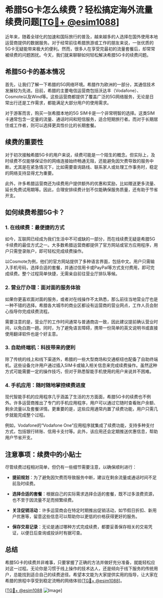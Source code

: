 # 希腊5G卡怎么续费？轻松搞定海外流量续费问题[[TG💪+ @esim1088](https://t.me/s/esim1088)]

近年来，随着全球化的加速和国际旅行的普及，越来越多的人选择在国外使用本地运营商提供的数据服务。对于经常前往希腊旅游或工作的朋友来说，一张优质的5G卡无疑能带来极大的便利。然而，很多人在享受完最初的流量套餐后，却常常被续费的问题困扰。今天，我们就来聊聊如何轻松解决希腊5G卡的续费问题。

## 希腊5G卡的基本情况

首先，让我们了解一下希腊的5G网络环境。希腊作为欧洲的一部分，其通信技术发展较为先进。目前，希腊的主要电信运营商包括沃达丰（Vodafone）、Cosmote以及Wind等。这些运营商都提供了覆盖广泛的5G网络服务，无论是日常出行还是工作需求，都能满足大部分用户的使用需求。

对于游客而言，购买一张希腊本地的5G SIM卡是一个非常明智的选择。这类SIM卡通常包含一定量的流量、通话时间和短信服务，适合短期旅行者。而对于长期居住或工作者，则可以选择更具性价比的长期套餐。

## 续费的重要性

对于初次接触希腊5G卡的用户来说，续费可能是一个陌生的概念。但实际上，及时续费不仅能够保证你的网络连接始终畅通无阻，还能避免因欠费导致的服务中断。尤其是在紧急情况下，比如需要查询路线、联系家人或处理工作事务时，稳定的网络支持显得尤为重要。

此外，许多希腊运营商还为续费用户提供额外的优惠和奖励，比如赠送更多流量、延长免费试用期等。因此，合理安排续费计划不仅能确保服务质量，还有助于节省开支。

## 如何续费希腊5G卡？

### 1. 在线续费：最便捷的方式

如今，互联网已经成为我们生活中不可或缺的一部分，而在线续费无疑是希腊5G卡续费的最佳方式之一。大多数希腊运营商都提供了官方网站或官方应用程序，用户只需登录账户，即可轻松完成续费操作。

以Cosmote为例，他们的官方网站提供了多种语言界面，包括中文。用户只需输入手机号码，选择合适的套餐，并通过信用卡或PayPal等方式支付费用，即可完成续费。整个过程简单快捷，无需亲自前往营业厅排队等候。

### 2. 营业厅办理：面对面的服务体验

如果你更喜欢面对面的服务，或者对在线操作不太熟悉，那么前往当地营业厅也是一种不错的选择。希腊各大城市的商业区都设有运营商的营业网点，工作人员会耐心指导你完成续费流程。

需要注意的是，营业厅的工作时间通常与普通商店一致，因此建议提前确认营业时间，以免白跑一趟。同时，为了避免语言障碍，携带一份简单的英文说明书或直接使用翻译软件也是个好主意。

### 3. 自助终端机：科技带来的便利

除了传统的线上和线下渠道外，希腊的一些大型商场和交通枢纽也配备了自助终端机。这些设备允许用户通过插入SIM卡或输入相关信息来完成续费操作。虽然这种方式可能需要一定的操作技巧，但对于熟悉智能手机使用的用户来说并不困难。

### 4. 手机应用：随时随地掌控续费进度

现代智能手机的应用程序几乎涵盖了生活的方方面面，希腊5G卡的续费也不例外。许多运营商推出了专门的手机应用程序，用户可以通过它随时查看账户余额、剩余流量以及套餐详情。更重要的是，这些应用通常内置了续费功能，用户只需几步就能完成整个过程。

例如，Vodafone的“Vodafone One”应用程序就集成了续费功能，支持多种支付方式，包括银行转账、信用卡支付等。此外，该应用还会定期推送优惠信息，帮助用户节省开支。

## 注意事项：续费中的小贴士

尽管续费过程相对简单，但仍有一些细节需要注意，以确保顺利进行：

- **提前规划**：为了避免因欠费而导致服务中断，建议在剩余流量或通话时间不足前及时续费。
  
- **选择合适的套餐**：根据自己的实际需求选择合适的套餐，既不过多浪费资源，也不至于因流量不足而频繁续费。

- **关注促销活动**：许多运营商会在特定时期推出促销活动，如节假日折扣、新用户优惠等，留意这些信息可以帮助你以更低的价格获得更好的服务。

- **保存交易记录**：无论是通过哪种方式完成续费，都要妥善保存相关的交易凭证，以便日后查询或投诉时有据可查。

## 总结

希腊5G卡的续费并非难事，只要掌握了正确的方法并做好充分准备，就能轻松应对这一过程。无论你是习惯于线上操作的技术达人，还是倾向于线下服务的传统用户，总能找到适合自己的续费途径。希望本文能为大家提供实用的指导，让大家在希腊的旅程中享受到稳定流畅的网络体验[[TG💪+ @esim1088](https://t.me/s/esim1088)]。

[[TG💪+ @esim1088](https://t.me/s/esim1088) ![Image](https://i.postimg.cc/4NQfJmqS/Snipaste-2025-05-13-00-14-12.png)]